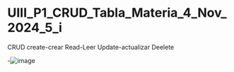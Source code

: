 # UIII_P1_CRUD_Tabla_Materia_4_Nov_2024_5_i
CRUD create-crear Read-Leer Update-actualizar Deelete

-![image](https://github.com/user-attachments/assets/3fd765ed-8691-4187-ad8e-3846a5f12699)
